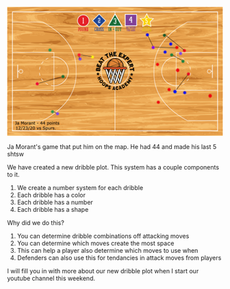 ![BTE Dribble Plot](https://github.com/rashadwest/rashadwest.github.io/blob/master/_posts/BTE_JaMorant_44_12_23_2020.png?raw=true)

Ja Morant's game that put him on the map.  He had 44 and made his last 5 shtsw

We have created a new dribble plot.  This system has a couple components to it.  

1. We create a number system for each dribble 
2. Each dribble has a color 
3. Each dribble has a number 
4. Each dribble has a shape 

Why did we do this? 

1. You can determine dribble combinations off attacking moves 
2. You can determine which moves create the most space 
3. This can help a player also determine which moves to use when 
4. Defenders can also use this for tendancies in attack moves from players

I will fill you in with more about our new dribble plot when I start our youtube channel this weekend. 





